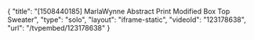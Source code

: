 {
    "title": "[1508440185] MarlaWynne Abstract Print Modified Box Top Sweater",
    "type": "solo",
    "layout": "iframe-static",
    "videoId": "123178638",
    "url": "\/tvpembed\/123178638"
}